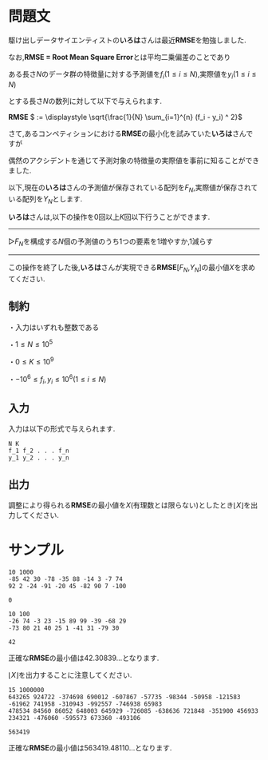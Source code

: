 問題文
=====

駆け出しデータサイエンティストの**いろは**さんは最近**RMSE**を勉強しました.

なお,**RMSE = Root Mean Square Error**とは平均二乗偏差のことであり

ある長さ$N$のデータ群の特徴量に対する予測値を$f_i (1 \le i \le N)$,実際値を$y_i (1 \le i \le N)$

とする長さ$N$の数列に対して以下で与えられます.

**RMSE** $ :=  \displaystyle \sqrt{\frac{1}{N} \sum_{i=1}^{n} (f_i - y_i) ^ 2}$

さて,あるコンペティションにおける**RMSE**の最小化を試みていた**いろは**さんですが

偶然のアクシデントを通じて予測対象の特徴量の実際値を事前に知ることができました.

以下,現在の**いろは**さんの予測値が保存されている配列を${F_N}$,実際値が保存されている配列を${Y_N}$とします.

**いろは**さんは,以下の操作を$0$回以上$K$回以下行うことができます.

---

▷$F_N$を構成する$N$個の予測値のうち$1$つの要素を$1$増やすか,$1$減らす

---

この操作を終了した後,**いろは**さんが実現できる**RMSE**[$F_N$,$Y_N$]の最小値$X$を求めてください.

制約
-----
・入力はいずれも整数である

・$1\le N \le 10^5$

・$0\le K \le 10^9$

・$-10^6\le f_i,y_i \le 10^6 (1 \le i \le N)$

入力
-----
入力は以下の形式で与えられます.
```
N K
f_1 f_2 . . . f_n
y_1 y_2 . . . y_n
```

出力
-----

調整により得られる**RMSE**の最小値を$X$(有理数とは限らない)としたとき$\lfloor X \rfloor$を出力してください.


サンプル
=====

```入力1
10 1000
-85 42 30 -78 -35 88 -14 3 -7 74
92 2 -24 -91 -20 45 -82 90 7 -100
```

```出力1
0
```

```入力2
10 100
-26 74 -3 23 -15 89 99 -39 -68 29
-73 80 21 40 25 1 -41 31 -79 30
```

```出力2
42
```

正確な**RMSE**の最小値は$42.30839...$となります.

$\lfloor X \rfloor$を出力することに注意してください.

```入力3
15 1000000
643265 924722 -374698 690012 -607867 -57735 -98344 -50958 -121583 -61962 741958 -310943 -992557 -746938 65983
478534 84560 86052 648003 645929 -726085 -638636 721848 -351900 456933 234321 -476060 -595573 673360 -493106
```

```出力3
563419
```
正確な**RMSE**の最小値は$563419.48110...$となります.
